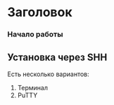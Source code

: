 # Заголовок
### Начало работы

## Установка через SHH
Есть несколько вариантов:

1. Терминал
2. PuTTY

